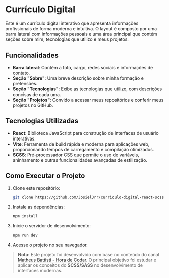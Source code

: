 # Currículo Digital

Este é um currículo digital interativo que apresenta informações profissionais de forma moderna e intuitiva. O layout é composto por uma barra lateral com informações pessoais e uma área principal que contém seções sobre mim, tecnologias que utilizo e meus projetos.

## Funcionalidades

- **Barra lateral**: Contém a foto, cargo, redes sociais e informações de contato.
- **Seção "Sobre"**: Uma breve descrição sobre minha formação e pretensões.
- **Seção "Tecnologias"**: Exibe as tecnologias que utilizo, com descrições concisas de cada uma.
- **Seção "Projetos"**: Convido a acessar meus repositórios e conferir meus projetos no GitHub.

## Tecnologias Utilizadas

- **React**: Biblioteca JavaScript para construção de interfaces de usuário interativas.
- **Vite**: Ferramenta de build rápida e moderna para aplicações web, proporcionando tempos de carregamento e compilação otimizados.
- **SCSS**: Pré-processador CSS que permite o uso de variáveis, aninhamento e outras funcionalidades avançadas de estilização.

## Como Executar o Projeto

1. Clone este repositório:

   ```bash
   git clone https://github.com/JosielJrr/curriculo-digital-react-scss.git
   ```

2. Instale as dependências:

   ```bash
   npm install
   ```

3. Inicie o servidor de desenvolvimento:

   ```bash
   npm run dev
   ```

4. Acesse o projeto no seu navegador.

> **Nota:** Este projeto foi desenvolvido com base no conteúdo do canal [Matheus Battisti - Hora de Codar](https://www.youtube.com/watch?v=5h4vMtBlQQU). O principal objetivo foi estudar e aplicar os conceitos do **SCSS/SASS** no desenvolvimento de interfaces modernas.
